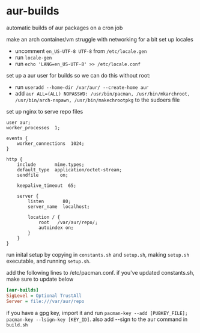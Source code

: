 # aur-builds
automatic builds of aur packages on a cron job

make an arch container/vm 
struggle with networking for a bit
set up locales
 - uncomment `en_US-UTF-8 UTF-8` from `/etc/locale.gen`
 - run `locale-gen`
 - run `echo 'LANG=en_US-UTF-8' >> /etc/locale.conf`

set up a aur user for builds so we can do this without root:
 - run `useradd --home-dir /var/aur/ --create-home aur`
 - add `aur ALL=(ALL) NOPASSWD: /usr/bin/pacman, /usr/bin/mkarchroot, /usr/bin/arch-nspawn, /usr/bin/makechrootpkg` to the sudoers file

set up nginx to serve repo files
```nginx
user aur;
worker_processes  1;

events {
    worker_connections  1024;
}

http {
    include       mime.types;
    default_type  application/octet-stream;
    sendfile        on;

    keepalive_timeout  65;

    server {
        listen       80;
        server_name  localhost;

        location / {
            root   /var/aur/repo/;
            autoindex on;
        }
    }
}
```

run inital setup by copying in `constants.sh` and `setup.sh`, making `setup.sh` executable, and running `setup.sh`.

add the following lines to /etc/pacman.conf. if you've updated constants.sh, make sure to update below
```ini
[aur-builds]
SigLevel = Optional TrustAll
Server = file:///var/aur/repo
```

if you have a gpg key, import it and run `pacman-key --add [PUBKEY_FILE]; pacman-key --lsign-key [KEY_ID]`. also add --sign to the aur command in `build.sh`
